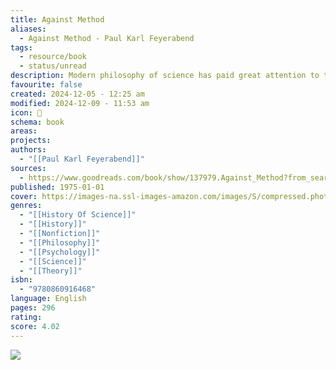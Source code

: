 ```yaml
---
title: Against Method
aliases:
  - Against Method - Paul Karl Feyerabend
tags:
  - resource/book
  - status/unread
description: Modern philosophy of science has paid great attention to the understanding of scientific ‘practice’, in contrast to concentration on scientific ‘method’. Paul Feyerabend’s acclaimed work, which has contributed greatly to this new emphasis, shows the deficiencies of some widespread ideas about the nature of knowledge. He argues that the only feasible explanations of scientific successes are historical explanations, and that anarchism must now replace rationalism in the theory of knowledge.The third edition of this classic text contains a new preface and additional reflections at various points in which the author takes account both of recent debates on science and on the impact of scientific products and practices on the human community. While disavowing populism or relativism, Feyerabend continues to insist that the voice of the inexpert must be heard. Thus many environmental perils were first identified by non-experts against prevailing assumptions in the scientific community. Feyerabend’s challenging reassessment of scientific claims and understandings are as pungent and timely as ever.
favourite: false
created: 2024-12-05 - 12:25 am
modified: 2024-12-09 - 11:53 am
icon: 📘
schema: book
areas: 
projects: 
authors:
  - "[[Paul Karl Feyerabend]]"
sources:
  - https://www.goodreads.com/book/show/137979.Against_Method?from_search=true&from_srp=true&qid=dNvstLo74P&rank=1
published: 1975-01-01
cover: https://images-na.ssl-images-amazon.com/images/S/compressed.photo.goodreads.com/books/1373999202i/137979.jpg
genres:
  - "[[History Of Science]]"
  - "[[History]]"
  - "[[Nonfiction]]"
  - "[[Philosophy]]"
  - "[[Psychology]]"
  - "[[Science]]"
  - "[[Theory]]"
isbn:
  - "9780860916468"
language: English
pages: 296
rating: 
score: 4.02
---
```


![](https://images-na.ssl-images-amazon.com/images/S/compressed.photo.goodreads.com/books/1373999202i/137979.jpg)
